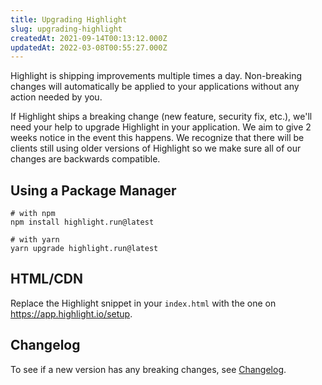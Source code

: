 ```yaml
---
title: Upgrading Highlight
slug: upgrading-highlight
createdAt: 2021-09-14T00:13:12.000Z
updatedAt: 2022-03-08T00:55:27.000Z
---
```


Highlight is shipping improvements multiple times a day. Non-breaking changes will automatically be applied to your applications without any action needed by you.

If Highlight ships a breaking change (new feature, security fix, etc.), we'll need your help to upgrade Highlight in your application. We aim to give 2 weeks notice in the event this happens. We recognize that there will be clients still using older versions of Highlight so we make sure all of our changes are backwards compatible.

## Using a Package Manager

```shell
# with npm
npm install highlight.run@latest

# with yarn
yarn upgrade highlight.run@latest
```

## HTML/CDN

Replace the Highlight snippet in your `index.html` with the one on <https://app.highlight.io/setup>.

## Changelog

To see if a new version has any breaking changes, see [Changelog](https://highlight.canny.io/changelog).
